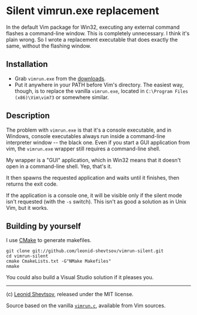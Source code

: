 # Silent vimrun.exe replacement

In the default Vim package for Win32, executing any external command flashes a command-line window. This is completely
unnecessary. I think it's plain wrong. So I wrote a replacement executable that
does exactly the same, without the flashing window.

## Installation

* Grab `vimrun.exe` from the [downloads](https://github.com/leonid-shevtsov/vimrun-silent/downloads).
* Put it anywhere in your PATH before Vim's directory. The easiest way, though, is to replace the vanilla `vimrun.exe`, located in `C:\Program Files (x86)\Vim\vim73` or somewhere similar.

## Description

The problem with `vimrun.exe` is that it's a console executable, and in Windows,
console executables always run inside a command-line interpreter window -- the black one. Even if you start a GUI application from vim, the `vimrun.exe` wrapper still requires a command-line shell.

My wrapper is a "GUI" application, which in Win32 means that it doesn't open in a command-line shell. Yep, that's it.

It then spawns the requested application and waits until it finishes, then returns
the exit code.

If the application is a console one, it will be visible only if the silent mode isn't requested (with the `-s` switch). This isn't as good a solution as in Unix Vim, but it works.

## Building by yourself

I use [CMake](http://www.cmake.org/) to generate makefiles.

    git clone git://github.com/leonid-shevtsov/vimrun-silent.git
    cd vimrun-silent
    cmake CmakeLists.txt -G"NMake Makefiles"
    nmake

You could also build a Visual Studio solution if it pleases you.

* * *

(c) [Leonid Shevtsov](http://leonid.shevtsov.me), released under the MIT license.

Source based on the vanilla [`vimrun.c`](http://code.google.com/p/vim/source/browse/src/vimrun.c), available from Vim sources.

